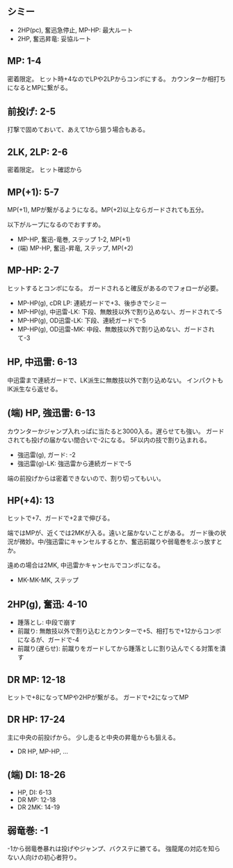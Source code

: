 ## シミー

- 2HP(pc), 奮迅急停止, MP-HP: 最大ルート
- 2HP, 奮迅昇竜: 妥協ルート

## MP: 1-4

密着限定。
ヒット時+4なのでLPや2LPからコンボにする。
カウンターか相打ちになるとMPに繋がる。

## 前投げ: 2-5

打撃で固めておいて、あえて1から狙う場合もある。

## 2LK, 2LP: 2-6

密着限定。
ヒット確認から

## MP(+1): 5-7

MP(+1), MPが繋がるようになる。MP(+2)以上ならガードされても五分。

以下がループになるのでおすすめ。

- MP-HP, 奮迅-竜巻, ステップ 1-2, MP(+1)
- (端) MP-HP, 奮迅-昇竜, ステップ, MP(+2)

## MP-HP: 2-7

ヒットするとコンボになる。
ガードされると確反があるのでフォローが必要。

- MP-HP(g), cDR LP: 連続ガードで+3、後歩きでシミー
- MP-HP(g), 中迅雷-LK: 下段、無敵技以外で割り込めない、ガードされて-5
- MP-HP(g), OD迅雷-LK: 下段、連続ガードで-5
- MP-HP(g), OD迅雷-MK: 中段、無敵技以外で割り込めない、ガードされて-3

## HP, 中迅雷: 6-13

中迅雷まで連続ガードで、LK派生に無敵技以外で割り込めない。
インパクトもlK派生なら返せる。

## (端) HP, 強迅雷: 6-13

カウンターかジャンプ入れっぱに当たると3000入る。遅らせても強い。
ガードされても投げの届かない間合いで-2になる。
5F以内の技で割り込まれる。

- 強迅雷(g), ガード: -2
- 強迅雷(g)-LK: 強迅雷から連続ガードで-5

端の前投げからは密着できないので、割り切ってもいい。

## HP(+4): 13

ヒットで+7、ガードで+2まで伸びる。

端ではMPが、近くでは2MKが入る。遠いと届かないことがある。
ガード後の状況が微妙。中/強迅雷にキャンセルするとか、奮迅前蹴りや弱竜巻をぶっ放すとか。

遠めの場合は2MK, 中迅雷かキャンセルでコンボになる。

- MK-MK-MK, ステップ

## 2HP(g), 奮迅: 4-10

- 踵落とし: 中段で崩す
- 前蹴り: 無敵技以外で割り込むとカウンターで+5、相打ちで+12からコンボになるが、ガードで-4
- 前蹴り(遅らせ): 前蹴りをガードしてから踵落としに割り込んでくる対策を潰す

## DR MP: 12-18

ヒットで+8になってMPや2HPが繋がる。
ガードで+2になってMP

## DR HP: 17-24

主に中央の前投げから。
少し走ると中央の昇竜からも狙える。

- DR HP, MP-HP, ...

## (端) DI: 18-26

- HP, DI: 6-13
- DR MP: 12-18
- DR 2MK: 14-19

## 弱竜巻: -1

-1から弱竜巻暴れは投げやジャンプ、バクステに勝てる。
強龍尾の対応を知らない人向けの初心者狩り。
